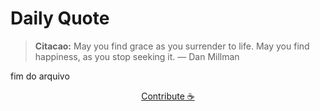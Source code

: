 # Daily Quote

> **Citacao:** May you find grace as you surrender to life. May you find happiness, as you stop seeking it. — Dan Millman

fim do arquivo

<watermark-footer>
<p align="center">
  <a href="https://github.com/ruisuan/ruisuan/blob/main/contribute.md">Contribute ☕</a>
</p>
</watermark-footer>
